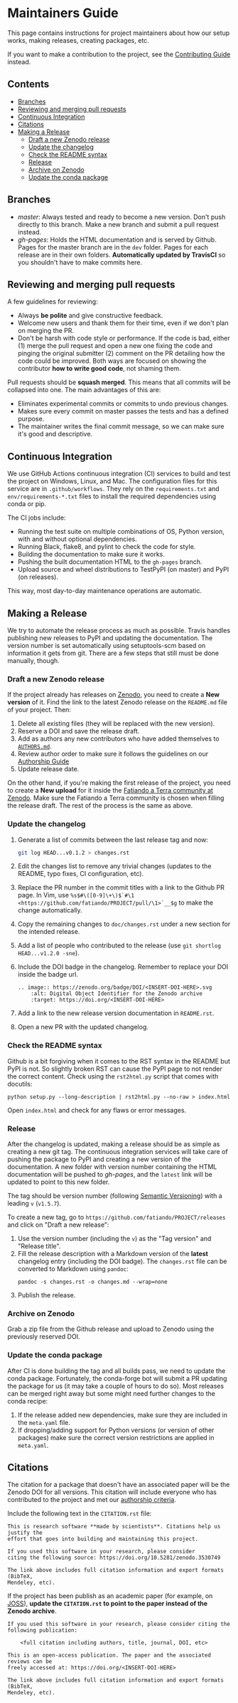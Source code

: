 # Maintainers Guide

This page contains instructions for project maintainers about how our setup
works, making releases, creating packages, etc.

If you want to make a contribution to the project, see the
[Contributing Guide](CONTRIBUTING.md) instead.


## Contents

* [Branches](#branches)
* [Reviewing and merging pull requests](#reviewing-and-merging-pull-requests)
* [Continuous Integration](#continuous-integration)
* [Citations](#citations)
* [Making a Release](#making-a-release)
  * [Draft a new Zenodo release](#draft-a-new-zenodo-release)
  * [Update the changelog](#update-the-changelog)
  * [Check the README syntax](#check-the-readme-syntax)
  * [Release](#release)
  * [Archive on Zenodo](#archive-on-zenodo)
  * [Update the conda package](#update-the-conda-package)


## Branches

* *master*: Always tested and ready to become a new version. Don't push directly to this
  branch. Make a new branch and submit a pull request instead.
* *gh-pages*: Holds the HTML documentation and is served by Github. Pages for the master
  branch are in the `dev` folder. Pages for each release are in their own folders.
  **Automatically updated by TravisCI** so you shouldn't have to make commits here.


## Reviewing and merging pull requests

A few guidelines for reviewing:

* Always **be polite** and give constructive feedback.
* Welcome new users and thank them for their time, even if we don't plan on merging the
  PR.
* Don't be harsh with code style or performance. If the code is bad, either (1) merge
  the pull request and open a new one fixing the code and pinging the original submitter
  (2) comment on the PR detailing how the code could be improved. Both ways are focused
  on showing the contributor **how to write good code**, not shaming them.

Pull requests should be **squash merged**.
This means that all commits will be collapsed into one.
The main advantages of this are:

* Eliminates experimental commits or commits to undo previous changes.
* Makes sure every commit on master passes the tests and has a defined purpose.
* The maintainer writes the final commit message, so we can make sure it's good and
  descriptive.


## Continuous Integration

We use GitHub Actions continuous integration (CI) services to build and
test the project on Windows, Linux, and Mac.
The configuration files for this service are in `.github/workflows`.
They rely on the `requirements.txt` and `env/requirements-*.txt`
files to install the required dependencies using conda or pip.

The CI jobs include:

* Running the test suite on multiple combinations of OS, Python version,
  with and without optional dependencies.
* Running Black, flake8, and pylint to check the code for style.
* Building the documentation to make sure it works.
* Pushing the built documentation HTML to the `gh-pages` branch.
* Upload source and wheel distributions to TestPyPI (on master) and PyPI
  (on releases).

This way, most day-to-day maintenance operations are automatic.


## Making a Release

We try to automate the release process as much as possible.
Travis handles publishing new releases to PyPI and updating the documentation.
The version number is set automatically using setuptools-scm based on information it gets
from git.
There are a few steps that still must be done manually, though.

### Draft a new Zenodo release

If the project already has releases on [Zenodo](https://zenodo.org/), you need to create
a **New version** of it. Find the link to the latest Zenodo release on the `README.md`
file of your project. Then:

1. Delete all existing files (they will be replaced with the new version).
2. Reserve a DOI and save the release draft.
3. Add as authors any new contributors who have added themselves to
   [`AUTHORS.md`](AUTHORS.md).
4. Review author order to make sure it follows the guidelines on our
   [Authorship Guide](AUTHORSHIP.md)
5. Update release date.

On the other hand, if you're making the first release of the project, you need to create
a **New upload** for it inside the
[Fatiando a Terra community at Zenodo](https://zenodo.org/communities/fatiando/).
Make sure the Fatiando a Terra community is chosen when filling the release draft.
The rest of the process is the same as above.

### Update the changelog

1. Generate a list of commits between the last release tag and now:

    ```bash
    git log HEAD...v0.1.2 > changes.rst
    ```

2. Edit the changes list to remove any trivial changes (updates to the README, typo
   fixes, CI configuration, etc).
3. Replace the PR number in the commit titles with a link to the Github PR page. In Vim,
   use `` %s$#\([0-9]\+\)$`#\1 <https://github.com/fatiando/PROJECT/pull/\1>`__$g ``
   to make the change automatically.
4. Copy the remaining changes to `doc/changes.rst` under a new section for the
   intended release.
5. Add a list of people who contributed to the release (use `git shortlog HEAD...v1.2.0 -sne`).
5. Include the DOI badge in the changelog. Remember to replace your DOI inside the badge
   url.

    ```
    .. image:: https://zenodo.org/badge/DOI/<INSERT-DOI-HERE>.svg
        :alt: Digital Object Identifier for the Zenodo archive
        :target: https://doi.org/<INSERT-DOI-HERE>
    ```

6. Add a link to the new release version documentation in `README.rst`.
7. Open a new PR with the updated changelog.

### Check the README syntax

Github is a bit forgiving when it comes to the RST syntax in the README but PyPI is not.
So slightly broken RST can cause the PyPI page to not render the correct content. Check
using the `rst2html.py` script that comes with docutils:

```
python setup.py --long-description | rst2html.py --no-raw > index.html
```

Open `index.html` and check for any flaws or error messages.

### Release

After the changelog is updated, making a release should be as simple as
creating a new git tag.
The continuous integration services will take care of pushing the package to
PyPI and creating a new version of the documentation.
A new folder with version number containing the HTML documentation will be
pushed to *gh-pages*, and the `latest` link will be updated to point to this
new folder.

The tag should be version number (following [Semantic Versioning](https://semver.org/))
with a leading `v` (`v1.5.7`).

To create a new tag, go to `https://github.com/fatiando/PROJECT/releases` and
click on "Draft a new release":

1. Use the version number (including the `v`) as the "Tag version" and "Release
   title".
2. Fill the release description with a Markdown version of the **latest**
   changelog entry (including the DOI badge). The `changes.rst` file can be
   converted to Markdown using `pandoc`:
   ```
   pandoc -s changes.rst -o changes.md --wrap=none
   ```
3. Publish the release.

### Archive on Zenodo

Grab a zip file from the Github release and upload to Zenodo using the previously
reserved DOI.

### Update the conda package

After CI is done building the tag and all builds pass, we need to update
the conda package.
Fortunately, the conda-forge bot will submit a PR updating the package for us
(it may take a couple of hours to do so).
Most releases can be merged right away but some might need further changes to
the conda recipe:

1. If the release added new dependencies, make sure they are included in the
   `meta.yaml` file.
2. If dropping/adding support for Python versions (or version of other
   packages) make sure the correct version restrictions are applied in
   `meta.yaml`.

## Citations

The citation for a package that doesn't have an associated paper will be the
Zenodo DOI for all versions. This citation will include everyone who has
contributed to the project and met our [authorship criteria](AUTHORSHIP.md).

Include the following text in the `CITATION.rst` file:

```
This is research software **made by scientists**. Citations help us justify the
effort that goes into building and maintaining this project.

If you used this software in your research, please consider
citing the following source: https://doi.org/10.5281/zenodo.3530749

The link above includes full citation information and export formats (BibTeX,
Mendeley, etc).
```

If the project has been publish as an academic paper (for example, on
[JOSS](https://joss.theoj.org)), **update the `CITATION.rst` to point to the
paper instead of the Zenodo archive**.

```
If you used this software in your research, please consider citing the
following publication:

    <full citation including authors, title, journal, DOI, etc>

This is an open-access publication. The paper and the associated reviews can be
freely accessed at: https://doi.org/<INSERT-DOI-HERE>

The link above includes full citation information and export formats (BibTeX,
Mendeley, etc).
```
